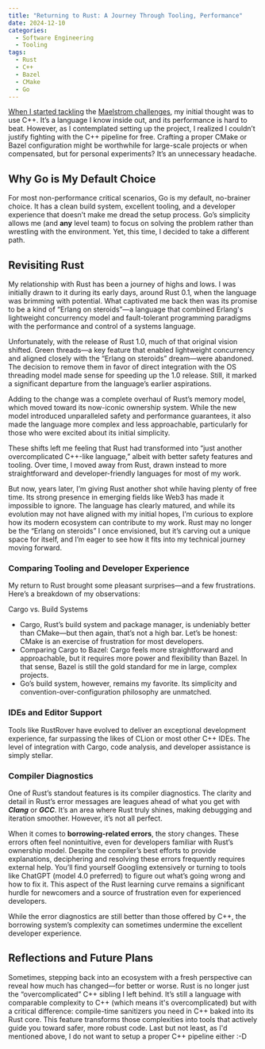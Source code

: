 ```yaml
---
title: "Returning to Rust: A Journey Through Tooling, Performance"
date: 2024-12-10
categories:
  - Software Engineering
  - Tooling
tags:
  - Rust
  - C++
  - Bazel
  - CMake
  - Go
---
```


[When I started tackling](https://github.com/astavonin/maelstrom-challenges) the [Maelstrom challenges](https://github.com/jepsen-io/maelstrom/tree/main), my initial thought was to use C++. It’s a language I know inside out, and its performance is hard to beat. However, as I contemplated setting up the project, I realized I couldn’t justify fighting with the C++ pipeline for free. Crafting a proper CMake or Bazel configuration might be worthwhile for large-scale projects or when compensated, but for personal experiments? It’s an unnecessary headache.

## Why Go is My Default Choice

For most non-performance critical scenarios, Go is my default, no-brainer choice. It has a clean build system, excellent tooling, and a developer experience that doesn’t make me dread the setup process. Go’s simplicity allows me (and **any** level team) to focus on solving the problem rather than wrestling with the environment. Yet, this time, I decided to take a different path.

<!-- more -->

## Revisiting Rust

My relationship with Rust has been a journey of highs and lows. I was initially drawn to it during its early days, around Rust 0.1, when the language was brimming with potential. What captivated me back then was its promise to be a kind of “Erlang on steroids”—a language that combined Erlang's lightweight concurrency model and fault-tolerant programming paradigms with the performance and control of a systems language.

Unfortunately, with the release of Rust 1.0, much of that original vision shifted. Green threads—a key feature that enabled lightweight concurrency and aligned closely with the “Erlang on steroids” dream—were abandoned. The decision to remove them in favor of direct integration with the OS threading model made sense for speeding up the 1.0 release. Still, it marked a significant departure from the language’s earlier aspirations.

Adding to the change was a complete overhaul of Rust’s memory model, which moved toward its now-iconic ownership system. While the new model introduced unparalleled safety and performance guarantees, it also made the language more complex and less approachable, particularly for those who were excited about its initial simplicity.

These shifts left me feeling that Rust had transformed into “just another overcomplicated C++-like language,” albeit with better safety features and tooling. Over time, I moved away from Rust, drawn instead to more straightforward and developer-friendly languages for most of my work.

But now, years later, I’m giving Rust another shot while having plenty of free time. Its strong presence in emerging fields like Web3 has made it impossible to ignore. The language has clearly matured, and while its evolution may not have aligned with my initial hopes, I’m curious to explore how its modern ecosystem can contribute to my work. Rust may no longer be the “Erlang on steroids” I once envisioned, but it’s carving out a unique space for itself, and I’m eager to see how it fits into my technical journey moving forward.

### Comparing Tooling and Developer Experience

My return to Rust brought some pleasant surprises—and a few frustrations. Here’s a breakdown of my observations:

Cargo vs. Build Systems

* Cargo, Rust’s build system and package manager, is undeniably better than CMake—but then again, that’s not a high bar. Let’s be honest: CMake is an exercise of frustration for most developers.
* Comparing Cargo to Bazel: Cargo feels more straightforward and approachable, but it requires more power and flexibility than Bazel. In that sense, Bazel is still the gold standard for me in large, complex projects.
* Go’s build system, however, remains my favorite. Its simplicity and convention-over-configuration philosophy are unmatched.

### IDEs and Editor Support

Tools like RustRover have evolved to deliver an exceptional development experience, far surpassing the likes of CLion or most other C++ IDEs. The level of integration with Cargo, code analysis, and developer assistance is simply stellar.

### Compiler Diagnostics

One of Rust’s standout features is its compiler diagnostics. The clarity and detail in Rust’s error messages are leagues ahead of what you get with ***Clang*** or ***GCC***. It’s an area where Rust truly shines, making debugging and iteration smoother. However, it’s not all perfect.

When it comes to **borrowing-related errors**, the story changes. These errors often feel nonintuitive, even for developers familiar with Rust’s ownership model. Despite the compiler’s best efforts to provide explanations, deciphering and resolving these errors frequently requires external help. You’ll find yourself Googling extensively or turning to tools like ChatGPT (model 4.0 preferred) to figure out what’s going wrong and how to fix it. This aspect of the Rust learning curve remains a significant hurdle for newcomers and a source of frustration even for experienced developers.

While the error diagnostics are still better than those offered by C++, the borrowing system’s complexity can sometimes undermine the excellent developer experience.

## Reflections and Future Plans

Sometimes, stepping back into an ecosystem with a fresh perspective can reveal how much has changed—for better or worse. Rust is no longer just the “overcomplicated” C++ sibling I left behind. It’s still a language with comparable complexity to C++ (which means it's overcomplicated) but with a critical difference: compile-time sanitizers you need in C++ baked into its Rust core. This feature transforms those complexities into tools that actively guide you toward safer, more robust code.
Last but not least, as I'd mentioned above, I do not want to setup a proper C++ pipeline either :-D